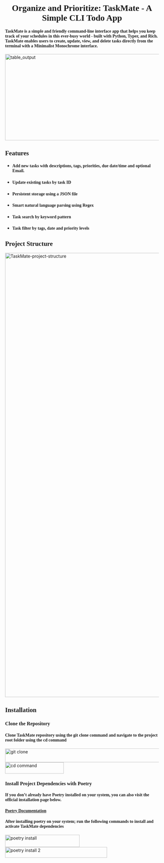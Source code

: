 <div align="center"><h1 style="font-family: Georgia, serif;">Organize and Prioritize: TaskMate - A Simple CLI Todo App</h1></div>  
<h4 style="font-family: Georgia, serif;">TaskMate is a simple and friendly command-line interface app that helps you keep track of your schedules in this ever-busy 
world - built with Python, Typer, and Rich. TaskMate enables users to create, update, view, and delete tasks directly from the terminal with a Minimalist Monochrome 
interface.</h4>
<img width="3806" height="282" alt="table_output" src="https://github.com/user-attachments/assets/63be931a-3189-4328-b59d-aa7e442cb133" />
<div align='left'><h2 style="font-family: Georgia, serif;">Features</h2>
<ul>
  <li><h4 style="font-family: Georgia, serif;">Add new tasks with descriptions, tags, priorities, due date/time and optional Email.</h4></li>
  <li><h4 style="font-family: Georgia, serif;">Update existing tasks by task ID</h4></li>
  <li><h4 style="font-family: Georgia, serif;">Persistent storage using a JSON file</h4></li>
  <li><h4 style="font-family: Georgia, serif;">Smart natural language parsing using Regex</h4></li>
  <li><h4 style="font-family: Georgia, serif;">Task search by keyword pattern</h4></li>
  <li><h4 style="font-family: Georgia, serif;">Task filter by tags, date and priority levels</h4></li>
</ul>
<div align='left'><h2 style="font-family: Georgia, serif;">Project Structure</h2></div>
<img width="1231" height="1452" alt="TaskMate-project-structure" src="https://github.com/user-attachments/assets/667391a9-e0ad-4222-8953-285dfc40a684" />
<div align='left'><h2 style="font-family: Georgia, serif;">Installation</h2></div>
<h3 style="font-family: Georgia, serif;">Clone the Repository</h3>
<h4 style="font-family: Georgia, serif;">Clone TaskMate repository using the git clone command and navigate to the project root folder using the cd command</h4>
<img width="965" height="45" alt="git clone" src="https://github.com/user-attachments/assets/15e9ebce-3d46-480d-b291-d21213b35b30" />
<img width="192" height="37" alt="cd command" src="https://github.com/user-attachments/assets/e3c724fc-aaf1-4409-a2df-0b72cd21afec" />
<h3 style="font-family: Georgia, serif;">Install Project Dependencies with Poetry</h3>
<h4 style="font-family: Georgia, serif;">If you don’t already have Poetry installed on your system, you can also visit the official installation page below.</h4>
<a href="https://github.com/python-poetry/install.python-poetry.org"><h4 style="font-family: Georgia, serif;">Poetry Documentation</h4></a>
<h4 style="font-family: Georgia, serif;">After installing poetry on your system; run the following commands to install and activate TaskMate dependencies</h4>
<img width="244" height="40" alt="poetry install" src="https://github.com/user-attachments/assets/110d67a4-70b6-4572-9d3a-79ff7713fd21" />
<img width="334" height="35" alt="poetry install 2" src="https://github.com/user-attachments/assets/68c381c2-c522-48e3-b495-464c96b58f46" />





